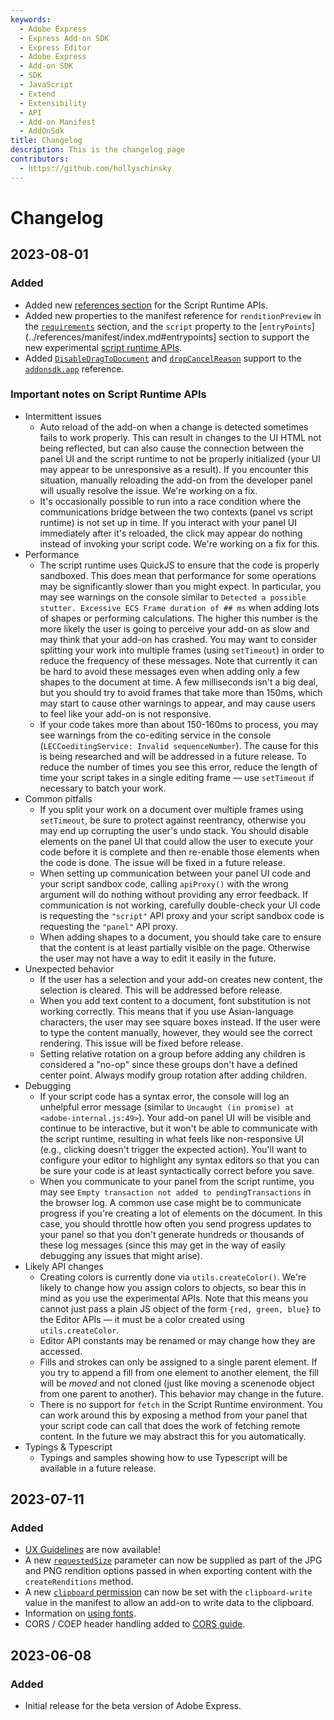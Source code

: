```yaml
---
keywords:
  - Adobe Express
  - Express Add-on SDK
  - Express Editor
  - Adobe Express
  - Add-on SDK
  - SDK
  - JavaScript
  - Extend
  - Extensibility
  - API
  - Add-on Manifest
  - AddOnSdk
title: Changelog
description: This is the changelog page
contributors:
  - https://github.com/hollyschinsky
---
```


# Changelog

## 2023-08-01

### Added
- Added new [references section](../references/scriptruntime/) for the Script Runtime APIs. 
- Added new properties to the manifest reference for `renditionPreview` in the [`requirements`](../references/manifest/index.md#requirements) section, and the `script` property to the [`entryPoints`](../references/manifest/index.md#entrypoints] section to support the new experimental [script runtime APIs](../references/scriptruntime/). 
- Added [`DisableDragToDocument`](./addonsdk/addonsdk-app.md#disabledragtodocument-type-definition) and [`dropCancelReason`](../references/addonsdk/addonsdk-app.md#dragendeventdata) support to the [`addonsdk.app`](./addonsdk/addonsdk-app.md) reference.

### Important notes on Script Runtime APIs

* Intermittent issues
  * Auto reload of the add-on when a change is detected sometimes fails to work properly. This can result in changes to the UI HTML not being reflected, but can also cause the connection between the panel UI and the script runtime to not be properly initialized (your UI may appear to be unresponsive as a result). If you encounter this situation, manually reloading the add-on from the developer panel will usually resolve the issue. We're working on a fix.
  * It's occasionally possible to run into a race condition where the communications bridge between the two contexts (panel vs script runtime) is not set up in time. If you interact with your panel UI immediately after it's reloaded, the click may appear do nothing instead of invoking your script code. We're working on a fix for this.
* Performance
  * The script runtime uses QuickJS to ensure that the code is properly sandboxed. This does mean that performance for some operations may be significantly slower than you might expect. In particular, you may see warnings on the console similar to `Detected a possible stutter. Excessive ECS Frame duration of ## ms` when adding lots of shapes or performing calculations. The higher this number is the more likely the user is going to perceive your add-on as slow and may think that your add-on has crashed. You may want to consider splitting your work into multiple frames (using `setTimeout`) in order to reduce the frequency of these messages. Note that currently it can be hard to avoid these messages even when adding only a few shapes to the document at time. A few milliseconds isn't a big deal, but you should try to avoid frames that take more than 150ms, which may start to cause other warnings to appear, and may cause users to feel like your add-on is not responsive.
  * If your code takes more than about 150-160ms to process, you may see warnings from the co-editing service in the console (`LECCoeditingService: Invalid sequenceNumber`). The cause for this is being researched and will be addressed in a future release. To reduce the number of times you see this error, reduce the length of time your script takes in a single editing frame — use `setTimeout` if necessary to batch your work.
* Common pitfalls
  * If you split your work on a document over multiple frames using `setTimeout`, be sure to protect against reentrancy, otherwise you may end up corrupting the user's undo stack. You should disable elements on the panel UI that could allow the user to execute your code before it is complete and then re-enable those elements when the code is done. The issue will be fixed in a future release. 
  * When setting up communication between your panel UI code and your script sandbox code, calling `apiProxy()` with the wrong argument will do nothing without providing any error feedback.  If communication is not working, carefully double-check your UI code is requesting the `"script"` API proxy and your script sandbox code is requesting the `"panel"` API proxy.
  * When adding shapes to a document, you should take care to ensure that the content is at least partially visible on the page. Otherwise the user may not have a way to edit it easily in the future.
* Unexpected behavior
  * If the user has a selection and your add-on creates new content, the selection is cleared. This will be addressed before release.
  * When you add text content to a document, font substitution is not working correctly. This means that if you use Asian-language characters, the user may see square boxes instead. If the user were to type the content manually, however, they would see the correct rendering. This issue will be fixed before release.
  * Setting relative rotation on a group before adding any children is considered a "no-op" since these groups don't have a defined center point. Always modify group rotation after adding children.
* Debugging
  * If your script code has a syntax error, the console will log an unhelpful error message (similar to `Uncaught (in promise) at <adobe-internal.js:49>`). Your add-on panel UI will be visible and continue to be interactive, but it won't be able to communicate with the script runtime, resulting in what feels like non-responsive UI (e.g., clicking doesn't trigger the expected action). You'll want to configure your editor to highlight any syntax editors so that you can be sure your code is at least syntactically correct before you save.
  * When you communicate to your panel from the script runtime, you may see `Empty transaction not added to pendingTransactions` in the browser log. A common use case might be to communicate progress if you're creating a lot of elements on the document. In this case, you should throttle how often you send progress updates to your panel so that you don't generate hundreds or thousands of these log messages (since this may get in the way of easily debugging any issues that might arise).
* Likely API changes
  * Creating colors is currently done via `utils.createColor()`. We're likely to change how you assign colors to objects, so bear this in mind as you use the experimental APIs. Note that this means you cannot just pass a plain JS object of the form `{red, green, blue}` to the Editor APIs — it must be a color created using `utils.createColor`.
  * Editor API constants may be renamed or may change how they are accessed.
  * Fills and strokes can only be assigned to a single parent element. If you try to append a fill from one element to another element, the fill will be _moved_ and not cloned (just like moving a scenenode object from one parent to another). This behavior may change in the future.
  * There is no support for `fetch` in the Script Runtime environment. You can work around this by exposing a method from your panel that your script code can call that does the work of fetching remote content. In the future we may abstract this for you automatically.
* Typings & Typescript
  * Typings and samples showing how to use Typescript will be available in a future release.

## 2023-07-11

### Added
- [UX Guidelines](../guides/design/index.md) are now available!
- A new [`requestedSize`](../references/addonsdk/app-document/#jpgrenditionoptions) parameter can now be supplied as part of the JPG and PNG rendition options passed in when exporting content with the `createRenditions` method.
- A new [`clipboard` permission](../references/manifest/#entrypointspermissions) can now be set with the `clipboard-write` value in the manifest to allow an add-on to write data to the clipboard. 
- Information on [using fonts](../guides/design/index.md#using-fonts).
- CORS / COEP header handling added to [CORS guide](../guides/develop/cors.md#cors--coep-handling).

## 2023-06-08

### Added
- Initial release for the beta version of Adobe Express.
